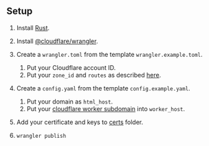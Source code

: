 <!--
Copyright 2021 Google LLC

Licensed under the Apache License, Version 2.0 (the "License");
you may not use this file except in compliance with the License.
You may obtain a copy of the License at

    https://www.apache.org/licenses/LICENSE-2.0

Unless required by applicable law or agreed to in writing, software
distributed under the License is distributed on an "AS IS" BASIS,
WITHOUT WARRANTIES OR CONDITIONS OF ANY KIND, either express or implied.
See the License for the specific language governing permissions and
limitations under the License.
-->

## Setup

1. Install [Rust](https://www.rust-lang.org/tools/install).
1. Install [@cloudflare/wrangler](https://github.com/cloudflare/wrangler).
1. Create a `wrangler.toml` from the template `wrangler.example.toml`.
   1. Put your Cloudflare account ID.
   1. Put your `zone_id` and `routes` as described
      [here](https://developers.cloudflare.com/workers/get-started/guide#optional-configure-for-deploying-to-a-registered-domain).
1. Create a `config.yaml` from the template `config.example.yaml`.
   1. Put your domain as `html_host`.
   1. Put your
      [cloudflare worker subdomain](https://developers.cloudflare.com/workers/get-started/guide#1-sign-up-for-a-workers-account)
      into `worker_host`.

1. Add your certificate and keys to [certs](./certs) folder.
1. `wrangler publish`


